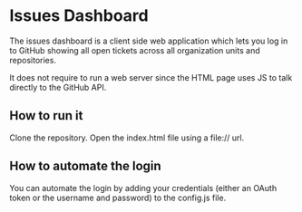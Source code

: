 Issues Dashboard
================

The issues dashboard is a client side web application which lets you log in to GitHub showing all open tickets across all organization units and repositories.

It does not require to run a web server since the HTML page uses JS to talk directly to the GitHub API.

How to run it
-------------

Clone the repository.
Open the index.html file using a file:// url.

How to automate the login
-------------------------

You can automate the login by adding your credentials (either an OAuth token or the username and password) to the config.js file.
